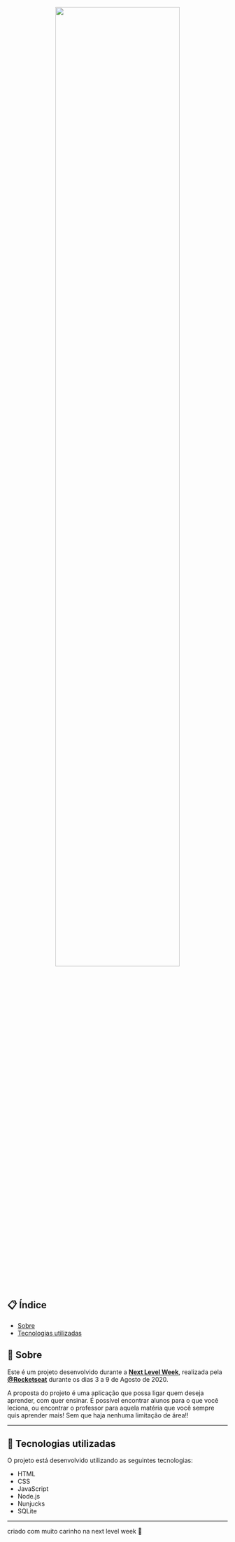 <p align="center">
  <img src="https://ik.imagekit.io/larbac/127.0.0.1_5500__svOqMrHPn.png" width="75%" >
</p>


## 📋 Índice

- [Sobre](#-Sobre)
- [Tecnologias utilizadas](#-Tecnologias-utilizadas)



## 📖 Sobre 

Este é um projeto desenvolvido durante a **[Next Level Week](https://nextlevelweek.com/)**, realizada pela **[@Rocketseat](https://github.com/Rocketseat)** durante os dias 3 a 9 de Agosto de 2020.

A proposta do projeto é uma aplicação que possa ligar quem deseja aprender, com quer ensinar. É possível encontrar alunos para o que você leciona, ou encontrar o professor para aquela matéria que você sempre quis aprender mais! Sem que haja nenhuma limitação de área!! 

--- 

## 🚀 Tecnologias utilizadas

O projeto está desenvolvido utilizando as seguintes tecnologias:

- HTML
- CSS
- JavaScript
- Node.js 
- Nunjucks 
- SQLite 

--- 






criado com muito carinho na next level week 💜
